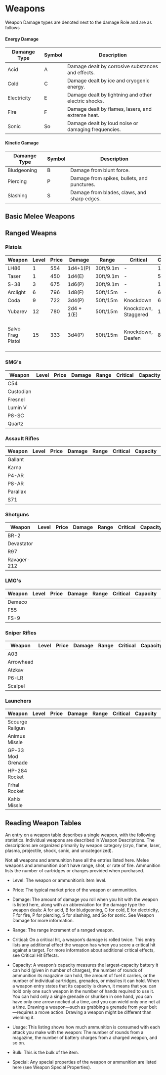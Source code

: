 # Weapons

Weapon Damage types are denoted next to the damage Role and are as follows
#### Energy Damage
|Damange Type | Symbol | Description |
|-------|------------|--------------|
| Acid | A | Damage dealt by corrosive substances and effects.|
| Cold | C | Damage dealt by ice and cryogenic energy.| 
| Electricity |  E | Damage dealt by lightning and other electric shocks. | 
| Fire | F | Damage dealt by flames, lasers, and extreme heat. | 
| Sonic | So | Damage dealt by loud noise or damaging frequencies. | 

#### Kinetic Gamage
|Damange Type | Symbol | Description |
|-------|------------|--------------|
| Bludgeoning | B | Damage from blunt force. |
| Piercing | P | Damage from spikes, bullets, and punctures. |
| Slashing | S | Damage from blades, claws, and sharp edges. |

## Basic Melee Weapons

## Ranged Weapns

### Pistols
|  Weapon | 	Level | Price | Damage | Range | Critical | Capacity |Usage | Bulk | Special 
|--------| 	----- | ---- |----- | ----- | ----- | ----- |----- | ----- | ----- |
| LH86 | 1 | 554 | 1d4+1(P) |  30ft/9.1m | - | 13 | 1 | L | Conceal |
| Taser | 1 | 450 | 1d4(E) |  30ft/9.1m| - | 5 | 1 | L | Nonlethal|
| S-38 | 3 | 675 | 1d6(P) | 30ft/9.1m | - | 15 | 1 | L | Analogue |
| Arclight | 6 | 796 | 1d8(F) | 50ft/15m | - | 60 | 1 | L | - |
| Coda | 9 | 722 | 3d4(P) | 50ft/15m | Knockdown | 6 | 1 | L | Analogue |
|Yubarev | 12 | 780 | 2d4 + 1(E) | 50ft/15m | Knockdown, Staggered | 10 | L | Stun |
| Salvo Frag Pistol | 15 | 333 | 3d4(P) | 50ft/15m | Knockdown, Deafen | 8 | 1 | L | Boost 3d6, Unweildy, Free Hands(1) |

### SMG's
|  Weapon | 	Level | Price | Damage | Range | Critical | Capacity |Usage | Bulk | Special 
|--------| 	----- | ---- |----- | ----- | ----- | ----- |----- | ----- | ----- |
| C54 |
| Custodian |
| Fresnel |
| Lumin V |
| P8-SC | 
| Quartz| 

### Assault Rifles
|  Weapon | 	Level | Price | Damage | Range | Critical | Capacity |Usage | Bulk | Special 
|--------| 	----- | ---- |----- | ----- | ----- | ----- |----- | ----- | ----- |
| Gallant |
| Karna |
| P4-AR |
| P8-AR |
| Parallax |
| S71 | 

### Shotguns
|  Weapon | 	Level | Price | Damage | Range | Critical | Capacity |Usage | Bulk | Special 
|--------| 	----- | ---- |----- | ----- | ----- | ----- |----- | ----- | ----- |
| BR-2|
| Devastator |
| R97|
| Ravager-212 |

### LMG's
|  Weapon | 	Level | Price | Damage | Range | Critical | Capacity |Usage | Bulk | Special 
|--------| 	----- | ---- |----- | ----- | ----- | ----- |----- | ----- | ----- |
| Demeco |
| F55 |
| FS-9 |

### Sniper Rifles
|  Weapon | 	Level | Price | Damage | Range | Critical | Capacity |Usage | Bulk | Special 
|--------| 	----- | ---- |----- | ----- | ----- | ----- |----- | ----- | ----- |
| A03 |
| Arrowhead|
| Atzkav |
| P6-LR |
| Scalpel |

### Launchers
|  Weapon | 	Level | Price | Damage | Range | Critical | Capacity |Usage | Bulk | Special 
|--------| 	----- | ---- |----- | ----- | ----- | ----- |----- | ----- | ----- |
| Scourge Railgun |
| Animus Missle |
| GP-33 Mod Grenade |
| HP-284 Rocket |
| I'rhal Rocket |
| Kahix Missle | 

## Reading Weapon Tables
An entry on a weapon table describes a single weapon, with the following statistics. Individual weapons are described in Weapon Descriptions. The descriptions are organized primarily by weapon category (cryo, flame, laser, plasma, projectile, shock, sonic, and uncategorized).

Not all weapons and ammunition have all the entries listed here. Melee weapons and ammunition don’t have range, shot, or rate of fire. Ammunition lists the number of cartridges or charges provided when purchased.

- Level: The weapon or ammunition’s item level.

- Price: The typical market price of the weapon or ammunition.

- Damage: The amount of damage you roll when you hit with the weapon is listed here, along with an abbreviation for the damage type the weapon deals: A for acid, B for bludgeoning, C for cold, E for electricity, F for fire, P for piercing, S for slashing, and So for sonic. See Weapon Damage for more information.

- Range: The range increment of a ranged weapon.

- Critical: On a critical hit, a weapon’s damage is rolled twice. This entry lists any additional effect the weapon has when you score a critical hit against a target. For more information about additional critical effects, see Critical Hit Effects.

- Capacity: A weapon’s capacity measures the largest-capacity battery it can hold (given in number of charges), the number of rounds of ammunition its magazine can hold, the amount of fuel it carries, or the number of individual cartridges, grenades, or missiles it can hold. When a weapon entry states that its capacity is drawn, it means that you can hold only one such weapon in the number of hands required to use it. You can hold only a single grenade or shuriken in one hand, you can have only one arrow nocked at a time, and you can wield only one net at a time. Drawing a weapon—such as grabbing a grenade from your belt—requires a move action. Drawing a weapon might be different than wielding it.

- Usage: This listing shows how much ammunition is consumed with each attack you make with the weapon: The number of rounds from a magazine, the number of battery charges from a charged weapon, and so on.

- Bulk: This is the bulk of the item.

- Special: Any special properties of the weapon or ammunition are listed here (see Weapon Special Properties).